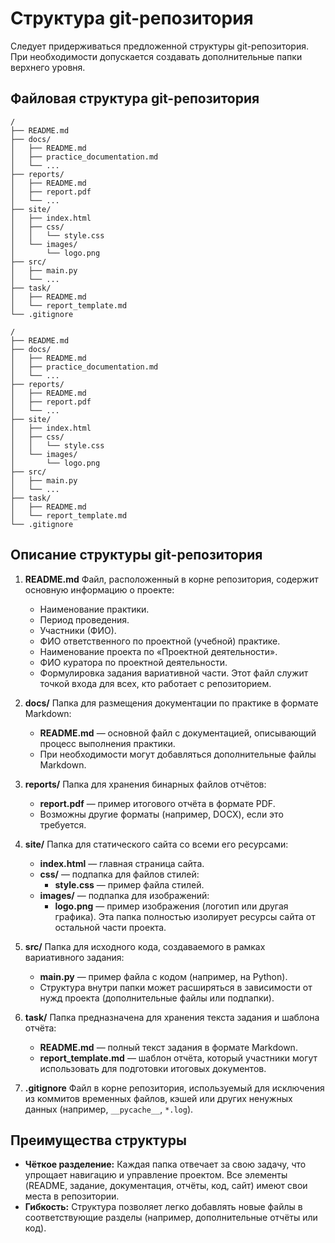 # Структура git-репозитория

Следует придерживаться предложенной структуры git-репозитория. При необходимости допускается создавать дополнительные папки верхнего уровня.

## Файловая структура git-репозитория

```plaintext
/
├── README.md
├── docs/
│   ├── README.md
│   ├── practice_documentation.md
│   └── ...
├── reports/
│   ├── README.md
│   ├── report.pdf
│   └── ...
├── site/
│   ├── index.html
│   ├── css/
│   │   └── style.css
│   └── images/
│       └── logo.png
├── src/
│   ├── main.py
│   └── ...
├── task/
│   ├── README.md
│   └── report_template.md
└── .gitignore

/
├── README.md
├── docs/
│   ├── README.md
│   ├── practice_documentation.md
│   └── ...
├── reports/
│   ├── README.md
│   ├── report.pdf
│   └── ...
├── site/
│   ├── index.html
│   ├── css/
│   │   └── style.css
│   └── images/
│       └── logo.png
├── src/
│   ├── main.py
│   └── ...
├── task/
│   ├── README.md
│   └── report_template.md
└── .gitignore
```

## Описание структуры git-репозитория

1. **README.md**
   Файл, расположенный в корне репозитория, содержит основную информацию о проекте:
   - Наименование практики.
   - Период проведения.
   - Участники (ФИО).
   - ФИО ответственного по проектной (учебной) практике.
   - Наименование проекта по «Проектной деятельности».
   - ФИО куратора по проектной деятельности.
   - Формулировка задания вариативной части.
   Этот файл служит точкой входа для всех, кто работает с репозиторием.

2. **docs/**
   Папка для размещения документации по практике в формате Markdown:
   - **README.md** — основной файл с документацией, описывающий процесс выполнения практики.
   - При необходимости могут добавляться дополнительные файлы Markdown.

3. **reports/**
   Папка для хранения бинарных файлов отчётов:
   - **report.pdf** — пример итогового отчёта в формате PDF.
   - Возможны другие форматы (например, DOCX), если это требуется.

4. **site/**
   Папка для статического сайта со всеми его ресурсами:
   - **index.html** — главная страница сайта.
   - **css/** — подпапка для файлов стилей:
     - **style.css** — пример файла стилей.
   - **images/** — подпапка для изображений:
     - **logo.png** — пример изображения (логотип или другая графика).
   Эта папка полностью изолирует ресурсы сайта от остальной части проекта.

5. **src/**
   Папка для исходного кода, создаваемого в рамках вариативного задания:
   - **main.py** — пример файла с кодом (например, на Python).
   - Структура внутри папки может расширяться в зависимости от нужд проекта (дополнительные файлы или подпапки).

6. **task/**
   Папка предназначена для хранения текста задания и шаблона отчёта:
   - **README.md** — полный текст задания в формате Markdown.
   - **report_template.md** — шаблон отчёта, который участники могут использовать для подготовки итоговых документов.

7. **.gitignore**
   Файл в корне репозитория, используемый для исключения из коммитов временных файлов, кэшей или других ненужных данных (например, `__pycache__`, `*.log`).

## Преимущества структуры

- **Чёткое разделение:** Каждая папка отвечает за свою задачу, что упрощает навигацию и управление проектом. Все элементы (README, задание, документация, отчёты, код, сайт) имеют свои места в репозитории.
- **Гибкость:** Структура позволяет легко добавлять новые файлы в соответствующие разделы (например, дополнительные отчёты или код).

